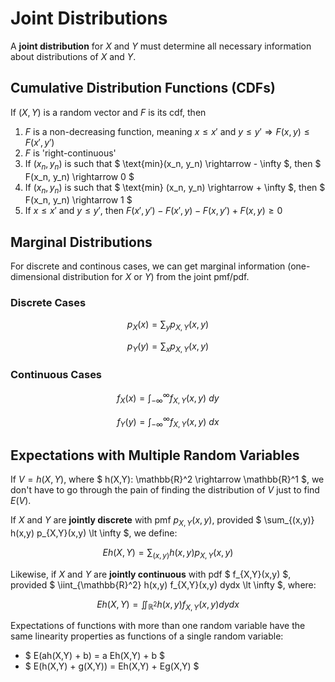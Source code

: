 # Joint Distributions

A **joint distribution** for $X$ and $Y$ must determine all necessary information about distributions of $X$ and $Y$.

## Cumulative Distribution Functions (CDFs)

If $(X,Y)$ is a random vector and $F$ is its cdf, then

1. $F$ is a non-decreasing function, meaning $x \leq x'$ and $y \leq y' \Rightarrow F(x,y) \leq F(x',y')$
2. $F$ is 'right-continuous'
3. If $(x_n, y_n)$ is such that $ \text{min}(x_n, y_n) \rightarrow - \infty $, then $ F(x_n, y_n) \rightarrow 0 $
4. If $(x_n, y_n)$ is such that $ \text{min} (x_n, y_n) \rightarrow + \infty $, then $ F(x_n, y_n) \rightarrow 1 $
5. If $x \leq x'$ and $y \leq y'$, then $F(x',y') - F(x',y) - F(x, y') + F(x, y) \geq 0$

## Marginal Distributions

For discrete and continous cases, we can get marginal information (one-dimensional distribution for $X$ or $Y$) from the joint pmf/pdf.

### Discrete Cases

$$ p_X(x) = \sum_y p_{X,Y}(x,y) $$

$$ p_Y(y) = \sum_x p_{X,Y}(x,y) $$

### Continuous Cases

$$ f_X(x) = \int_{-\infty}^\infty f_{X,Y}(x,y) \ dy $$

$$ f_Y(y) = \int_{-\infty}^\infty f_{X,Y}(x,y) \ dx $$

## Expectations with Multiple Random Variables

If $V=h(X,Y)$, where $ h(X,Y): \mathbb{R}^2 \rightarrow \mathbb{R}^1 $, we don't have to go through the pain of finding the distribution of $V$ just to find $E(V)$.

If $X$ and $Y$ are **jointly discrete** with pmf $p_{X,Y}(x,y)$, provided $ \sum_{(x,y)} h(x,y) p_{X,Y}(x,y) \lt \infty $, we define:

$$ Eh(X,Y) = \sum_{(x,y)} h(x,y) p_{X,Y}(x,y) $$

Likewise, if $X$ and $Y$ are **jointly continuous** with pdf $ f_{X,Y}(x,y) $, provided $ \iint_{\mathbb{R}^2} h(x,y) f_{X,Y}(x,y) dydx \lt \infty $, where:

$$ Eh(X,Y) = \iint_{\mathbb{R}^2} h(x,y) f_{X,Y}(x,y) dydx $$

Expectations of functions with more than one random variable have the same linearity properties as functions of a single random variable:

- $ E(ah(X,Y) + b) = a Eh(X,Y) + b $
- $ E(h(X,Y) + g(X,Y)) = Eh(X,Y) + Eg(X,Y) $